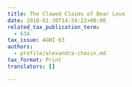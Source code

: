 ```yaml
---
title: The Clawed Claims of Bear Love
date: 2018-01-30T14:34:22+00:00
related_tax_publication_term:
  - 634
tax_issue: AGNI 63
authors:
  - profile/alexandra-chasin.md
tax_format: Print
translators: []

---
```

